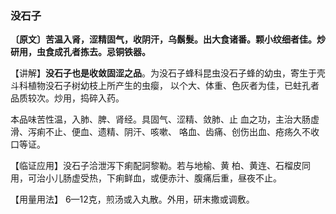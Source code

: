 ### 没石子

 **〔原文〕苦温入肾，涩精固气，收阴汗，乌鬍髮。出大食诸番。颗小纹细者佳。炒研用，虫食成孔者拣去。忌铜铁器。**

【讲解】**没石子也是收敛固涩之品**。为没石子蜂科昆虫没石子蜂的幼虫，寄生于壳斗科植物没石子树幼枝上所产生的虫瘿， 以个大、体重、色灰者为佳，已蛀孔者品质较次。炒用，捣碎入药。

本品味苦性温，入肺、脾、肾经。具固气、涩精、敛肺、止 血之功，主治大肠虚滑、泻痢不止、便血、遗精、阴汗、咳嗽、 咯血、齿痛、创伤出血、疮疡久不收口等证。

【临证应用】没石子洽泄泻下痢配訶黎勒。若与地榆、黄 柏、黄连、石榴皮同用，可治小儿肠虚受热，下痢鲜血，或便赤汁、腹痛后重，昼夜不止。

【用量用法】 6—12克，煎汤或入丸散。外用，研末撒或调敷。
